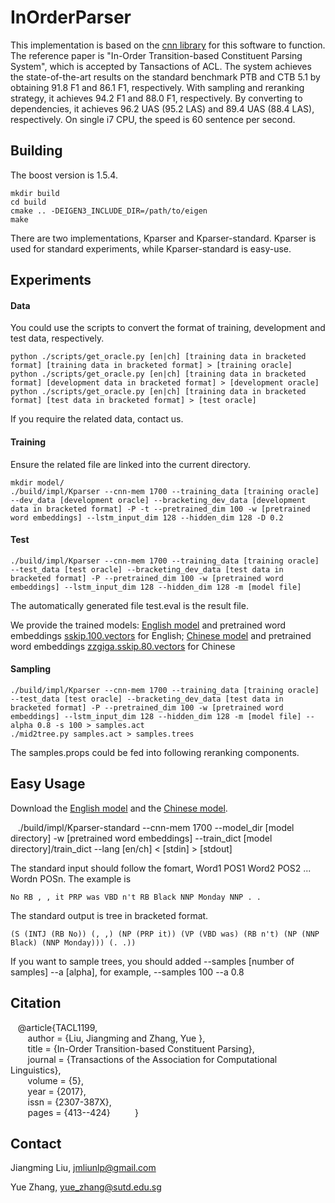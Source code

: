 # InOrderParser

This implementation is based on the [cnn library](https://github.com/clab/cnn-v1) for this software to function. The reference paper is "In-Order Transition-based Constituent Parsing System", which is accepted by Tansactions of ACL.  The system achieves the state-of-the-art results on the standard benchmark PTB and CTB 5.1 by obtaining 91.8 F1 and 86.1 F1, respectively. With sampling and reranking strategy, it achieves 94.2 F1 and 88.0 F1, respectively. By converting to dependencies, it achieves 96.2 UAS (95.2 LAS) and 89.4 UAS (88.4 LAS), respectively. On single i7 CPU, the speed is 60 sentence per second. 

## Building
The boost version is 1.5.4.

    mkdir build
    cd build
    cmake .. -DEIGEN3_INCLUDE_DIR=/path/to/eigen
    make

There are two implementations, Kparser and Kparser-standard. Kparser is used for standard experiments, while Kparser-standard is easy-use.

## Experiments

#### Data

You could use the scripts to convert the format of training, development and test data, respectively.

    python ./scripts/get_oracle.py [en|ch] [training data in bracketed format] [training data in bracketed format] > [training oracle]
    python ./scripts/get_oracle.py [en|ch] [training data in bracketed format] [development data in bracketed format] > [development oracle]   
    python ./scripts/get_oracle.py [en|ch] [training data in bracketed format] [test data in bracketed format] > [test oracle]

If you require the related data, contact us.

#### Training

Ensure the related file are linked into the current directory.

    mkdir model/
    ./build/impl/Kparser --cnn-mem 1700 --training_data [training oracle] --dev_data [development oracle] --bracketing_dev_data [development data in bracketed format] -P -t --pretrained_dim 100 -w [pretrained word embeddings] --lstm_input_dim 128 --hidden_dim 128 -D 0.2

#### Test
    
    ./build/impl/Kparser --cnn-mem 1700 --training_data [training oracle] --test_data [test oracle] --bracketing_dev_data [test data in bracketed format] -P --pretrained_dim 100 -w [pretrained word embeddings] --lstm_input_dim 128 --hidden_dim 128 -m [model file]

The automatically generated file test.eval is the result file.

We provide the trained models: [English model](https://drive.google.com/file/d/0B1VhP65vISjoWmNjN0pfTmh5Vnc/view?usp=sharing) and pretrained word embeddings [sskip.100.vectors](https://drive.google.com/open?id=0B1VhP65vISjoZ3ppTnR3YXRMd1E) for English; [Chinese model](https://drive.google.com/open?id=0B1VhP65vISjoVjZKT2U1amFXVGc) and pretrained word embeddings [zzgiga.sskip.80.vectors](https://drive.google.com/open?id=0B1VhP65vISjoeGJsX2syOGhLWnc) for Chinese

#### Sampling

    ./build/impl/Kparser --cnn-mem 1700 --training_data [training oracle] --test_data [test oracle] --bracketing_dev_data [test data in bracketed format] -P --pretrained_dim 100 -w [pretrained word embeddings] --lstm_input_dim 128 --hidden_dim 128 -m [model file] --alpha 0.8 -s 100 > samples.act
    ./mid2tree.py samples.act > samples.trees

The samples.props could be fed into following reranking components. 

## Easy Usage

Download the [English model](https://drive.google.com/open?id=0B1VhP65vISjoSXRHelVnSVNYSjA) and the [Chinese model](https://drive.google.com/open?id=0B1VhP65vISjodDM2NW9vRFdOQmM).

    ./build/impl/Kparser-standard --cnn-mem 1700 --model_dir [model directory] -w [pretrained word embeddings] --train_dict [model directory]/train_dict --lang [en/ch] < [stdin] > [stdout]

The standard input should follow the fomart, Word1 POS1 Word2 POS2 ... Wordn POSn. The example is

    No RB , , it PRP was VBD n't RB Black NNP Monday NNP . .

The standard output is tree in bracketed format.

    (S (INTJ (RB No)) (, ,) (NP (PRP it)) (VP (VBD was) (RB n't) (NP (NNP Black) (NNP Monday))) (. .)) 

If you want to sample trees, you should added --samples [number of samples] --a [alpha], for example, --samples 100 --a 0.8

## Citation

    @article{TACL1199,   
        author = {Liu, Jiangming  and Zhang, Yue },   
        title = {In-Order Transition-based Constituent Parsing},   
        journal = {Transactions of the Association for Computational Linguistics},   
        volume = {5},   
        year = {2017},   
        issn = {2307-387X},   
        pages = {413--424}   
        }

## Contact

Jiangming Liu, jmliunlp@gmail.com

Yue Zhang, yue_zhang@sutd.edu.sg
